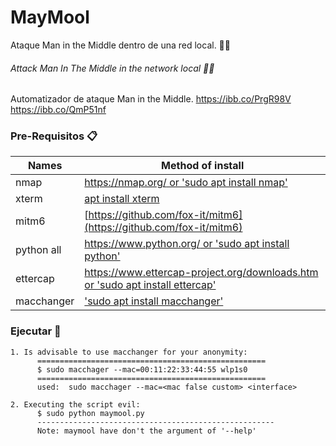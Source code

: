 # MayMool
Ataque Man in the Middle dentro de una red local. 👨‍💻
###### Attack Man In The Middle in the network local 👨‍💻
Automatizador de ataque Man in the Middle.
https://ibb.co/PrgR98V
https://ibb.co/QmP51nf
### Pre-Requisitos 📋

Names          | Method of install
---------------|-------
nmap           | [https://nmap.org/ or 'sudo apt install nmap'](https://nmap.org/)
xterm          | [apt install xterm](https://pkgs.org/search/?q=xterm)
mitm6          | [https://github.com/fox-it/mitm6](https://github.com/fox-it/mitm6)
python all     | [https://www.python.org/ or 'sudo apt install python'](https://www.python.org/)
ettercap       | [https://www.ettercap-project.org/downloads.htm or 'sudo apt install ettercap'](https://www.ettercap-project.org/downloads.html)
macchanger     | ['sudo apt install macchanger'](https://github.com/alobbs/macchanger)
### Ejecutar 🚬
    1. Is advisable to use macchanger for your anonymity:
          ===================================================
          $ sudo macchager --mac=00:11:22:33:44:55 wlp1s0
          ===================================================
          used:  sudo macchager --mac=<mac false custom> <interface>

    2. Executing the script evil:
          $ sudo python maymool.py
          -----------------------------------------------------
          Note: maymool have don't the argument of '--help'
